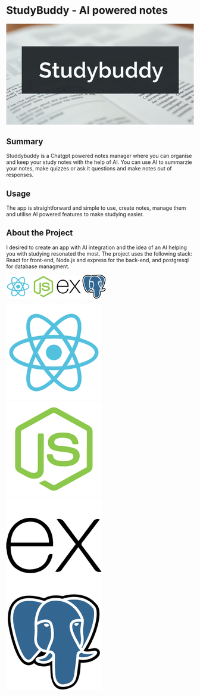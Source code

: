 # StudyBuddy - AI powered notes

![plot](./images/Banner.jpeg)

## Summary

Studdybuddy is a Chatgpt powered notes manager where you can organise and keep your study notes with the help of AI.
You can use AI to summarzie your notes, make quizzes or ask it questions and make notes out of responses.

## Usage

The app is straightforward and simple to use, create notes, manage them and utilise AI powered features to make studying easier.


## About the Project

I desired to create an app with AI integration and the idea of an AI helping you with studying resonated the most.
The project uses the following stack: React for front-end, Node.js and express for the back-end, and postgresql for database managment.

<div>
	<img src="./images/react-svgrepo-com.png" width="64px">
	<img src="./images/node-js-svgrepo-com.png" width="64px">
	<img src="./images/express-svgrepo-com.png" width="64px">
	<img src="./images/postgresql-svgrepo-com.png" width="64px">
</div>



![plot](./images/react-svgrepo-com.png) ![plot](./images/node-js-svgrepo-com.png) ![plot](./images/express-svgrepo-com.png) ![plot](./images/postgresql-svgrepo-com.png) 
